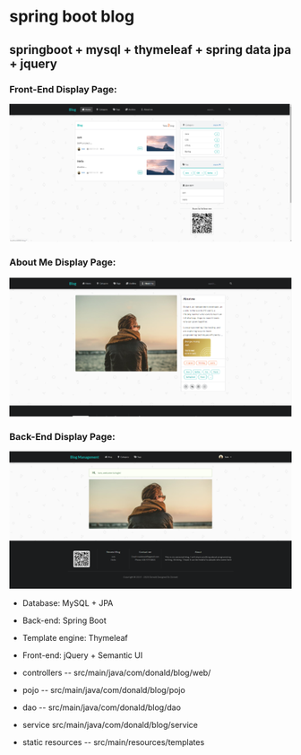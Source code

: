 # spring boot blog

## springboot + mysql + thymeleaf + spring data jpa + jquery


### Front-End Display Page:
![](https://github.com/realdonald1994/blog-backend/blob/master/Sketch.png)

### About Me Display Page:
![](https://github.com/realdonald1994/blog-backend/blob/master/Sketch1.png)

### Back-End Display Page:
![](https://github.com/realdonald1994/blog-backend/blob/master/Sketch3.png)

- Database: MySQL + JPA

- Back-end: Spring Boot

- Template engine: Thymeleaf

- Front-end: jQuery + Semantic UI

* controllers -- src/main/java/com/donald/blog/web/

* pojo -- src/main/java/com/donald/blog/pojo

* dao -- src/main/java/com/donald/blog/dao

* service src/main/java/com/donald/blog/service

* static resources -- src/main/resources/templates
